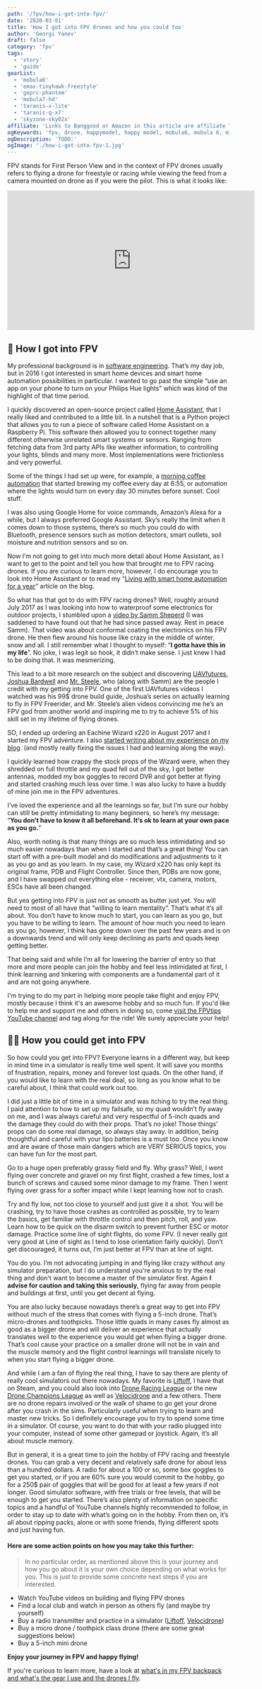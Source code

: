 ```yaml
---
path: '/fpv/how-i-got-into-fpv/'
date: '2020-03-01'
title: 'How I got into FPV drones and how you could too'
author: 'Georgi Yanev'
draft: false
category: 'fpv'
tags:
  - 'story'
  - 'guide'
gearList:
  - 'mobula6'
  - 'emax-tinyhawk-freestyle'
  - 'geprc-phantom'
  - 'mobula7-hd'
  - 'taranis-x-lite'
  - 'taranis-q-x7'
  - 'skyzone-sky02x'
affiliate: 'Links to Banggood or Amazon in this article are affiliate links and would support the blog if used to make a purchase.'
ogKeywords: 'fpv, drone, happymodel, happy model, mobula6, mobula 6, micro, freestyle, toothpick, fpv freestyle, fpv drone, quad, quadcopter, micro drone, micro quad, emax freestyle, emax tinyhawk, tinyhawk, what toothpick to buy, which toothpick micro drone to get, emax toothpick, emax micro drone, happy model micro drone, happymodel mobula6, mobula6 micro drone, tinywhoop, mobula6 tiny whoop, mobula6 48 khz, mobula6 48khz mod'
ogDescription: 'TODO:'
ogImage: './how-i-got-into-fpv-1.jpg'
---
```


FPV stands for First Person View and in the context of FPV drones usually refers to flying a drone for freestyle or racing while viewing the feed from a camera mounted on drone as if you were the pilot. This is what it looks like:

<div style="text-align: center">
  <iframe width="560" height="315" src="https://www.youtube.com/embed/Bi6uK1E2tkQ?rel=0" frameBorder="0" allowFullScreen title="Flying the Emax Hawk5"></iframe>
</div>

## 📖 How I got into FPV

My professional background is in [software engineering][2]. That’s my day job, but in 2016 I got interested in smart home devices and smart home automation possibilities in particular. I wanted to go past the simple “use an app on your phone to turn on your Philips Hue lights” which was kind of the highlight of that time period.

I quickly discovered an open-source project called [Home Assistant][3], that I really liked and contributed to a little bit. In a nutshell that is a Python project that allows you to run a piece of software called Home Assistant on a Raspberry Pi. This software then allowed you to connect together many different otherwise unrelated smart systems or sensors. Ranging from fetching data from 3rd party APIs like weather information, to controlling your lights, blinds and many more. Most implementations were frictionless and very powerful.

Some of the things I had set up were, for example, a [morning coffee automation][4] that started brewing my coffee every day at 6:55, or automation where the lights would turn on every day 30 minutes before sunset. Cool stuff.

I was also using Google Home for voice commands, Amazon’s Alexa for a while, but I always preferred Google Assistant. Sky’s really the limit when it comes down to those systems, there’s so much you could do with Bluetooth, presence sensors such as motion detectors, smart outlets, soil moisture and nutrition sensors and so on.

Now I’m not going to get into much more detail about Home Assistant, as I want to get to the point and tell you how that brought me to FPV racing drones. If you are curious to learn more, however, I do encourage you to look into Home Assistant or to read my “[Living with smart home automation for a year][5]” article on the blog.

So what has that got to do with FPV racing drones? Well, roughly around July 2017 as I was looking into how to waterproof some electronics for outdoor projects, I stumbled upon a [video by Samm Sheperd][6] (I was saddened to have found out that he had since passed away. Rest in peace Samm).
That video was about conformal coating the electronics on his FPV drone. He then flew around his house like crazy in the middle of winter, snow and all. I still remember what I thought to myself: “**I gotta have this in my life**”. No joke, I was legit so hook, it didn’t make sense. I just knew I had to be doing that. It was mesmerizing.

This lead to a bit more research on the subject and discovering [UAVfutures][7], [Joshua Bardwell][8] and [Mr. Steele][9], who (along with Samm) are the people I credit with my getting into FPV. One of the first UAVfutures videos I watched was his 99\$ drone build guide, Joshua’s series on actually learning to fly in FPV Freerider, and Mr. Steele’s alien videos convincing me he’s an FPV god from another world and inspiring me to try to achieve 5% of his skill set in my lifetime of flying drones.

SO, I ended up ordering an Eachine Wizard x220 in August 2017 and I started my FPV adventure. I also [started writing about my experience on my blog][10]. (and mostly really fixing the issues I had and learning along the way).

I quickly learned how crappy the stock props of the Wizard were, when they shredded on full throttle and my quad fell out of the sky, I got better antennas, modded my box goggles to record DVR and got better at flying and started crashing much less over time. I was also lucky to have a buddy of mine join me in the FPV adventures.

I’ve loved the experience and all the learnings so far, but I’m sure our hobby can still be pretty intimidating to many beginners, so here’s my message: “**You don’t have to know it all beforehand. It’s ok to learn at your own pace as you go.**”

Also, worth noting is that many things are so much less intimidating and so much easier nowadays than when I started and that’s a great thing! You can start off with a pre-built model and do modifications and adjustments to it as you go and as you learn. In my case, my Wizard x220 has only kept its original frame, PDB and Flight Controller. Since then, PDBs are now gone, and I have swapped out everything else - receiver, vtx, camera, motors, ESCs have all been changed.

But yea getting into FPV is just not as smooth as butter just yet. You will need to most of all have that “willing to learn mentality”. That’s what it’s all about. You don’t have to know much to start, you can learn as you go, but you have to be willing to learn. The amount of how much you need to learn as you go, however, I think has gone down over the past few years and is on a downwards trend and will only keep declining as parts and quads keep getting better.

That being said and while I’m all for lowering the barrier of entry so that more and more people can join the hobby and feel less intimidated at first, I think learning and tinkering with components are a fundamental part of it and are not going anywhere.

I'm trying to do my part in helping more people take flight and enjoy FPV, mostly because I think it's an awesome hobby and so much fun. If you'd like to help me and support me and others in doing so, come [visit the FPVtips YouTube channel][15] and tag along for the ride! We surely appreciate your help!

## 👩‍🎓 How you could get into FPV

So how could you get into FPV? Everyone learns in a different way, but keep in mind time in a simulator is really time well spent. It will save you months of frustration, repairs, money and forever lost quads. On the other hand, if you would like to learn with the real deal, so long as you know what to be careful about, I think that could work out too.

I did just a little bit of time in a simulator and was itching to try the real thing. I paid attention to how to set up my failsafe, so my quad wouldn’t fly away on me, and I was always careful and very respectful of 5-inch quads and the damage they could do with their props. That’s no joke! Those things’ props can do some real damage, so always stay away. In addition, being thoughtful and careful with your lipo batteries is a must too. Once you know and are aware of those main dangers which are VERY SERIOUS topics, you can have fun for the most part.

Go to a huge open preferably grassy field and fly. Why grass? Well, I went flying over concrete and gravel on my first flight, crashed a few times, lost a bunch of screws and caused some minor damage to my frame. Then I went flying over grass for a softer impact while I kept learning how not to crash.

Try and fly low, not too close to yourself and just give it a shot. You will be crashing, try to have those crashes as controlled as possible, try to learn the basics, get familiar with throttle control and then pitch, roll, and yaw. Learn how to be quick on the disarm switch to prevent further ESC or motor damage. Practice some line of sight flights, do some FPV. (I never really got very good at Line of sight as I tend to lose orientation fairly quickly). Don’t get discouraged, it turns out, I’m just better at FPV than at line of sight.

You do you. I’m not advocating jumping in and flying like crazy without any simulator preparation, but I do understand you're anxious to try the real thing and don't want to become a master of the simulator first. Again **I advise for caution and taking this seriously**, flying far away from people and buildings at first, until you get decent at flying.

You are also lucky because nowadays there’s a great way to get into FPV without much of the stress that comes with flying a 5-inch drone. That’s micro-drones and toothpicks. Those little quads in many cases fly almost as good as a bigger drone and will deliver an experience that actually translates well to the experience you would get when flying a bigger drone. That’s cool cause your practice on a smaller drone will not be in vain and the muscle memory and the flight control learnings will translate nicely to when you start flying a bigger drone.

And while I am a fan of flying the real thing, I have to say there are plenty of really cool simulators out there nowadays. My favorite is [Liftoff][12], I have that on Steam, and you could also look into [Drone Racing League][13] or the new [Drone Champions League][14] as well as [Velocidrone][11] and a few others.
There are no drone repairs involved or the walk of shame to go get your drone after you crash in the sims. Particularly useful when trying to learn and master new tricks. So I definitely encourage you to try to spend some time in a simulator. Of course, you want to do that with your radio plugged into your computer, instead of some other gamepad or joystick. Again, it’s all about muscle memory.

But in general, it is a great time to join the hobby of FPV racing and freestyle drones. You can grab a very decent and relatively safe drone for about less than a hundred dollars. A radio for about a 100 or so, some box goggles to get you started, or if you are 60% sure you would commit to the hobby, go for a 250\$ pair of goggles that will be good for at least a few years if not longer. Good simulator software, with free trials or free levels, that will be enough to get you started. There’s also plenty of information on specific topics and a handful of YouTube channels highly recommended to follow, in order to stay up to date with what’s going on in the hobby.
From then on, it’s all about ripping packs, alone or with some friends, flying different spots and just having fun.

#### Here are some action points on how you may take this further:

> In no particular order, as mentioned above this is your journey and how you go about it is your own choice depending on what works for you. This is just to provide some concrete next steps if you are interested.

- Watch YouTube videos on building and flying FPV drones
- Find a local club and watch in person as others fly (and maybe try yourself)
- Buy a radio transmitter and practice in a simulator ([Liftoff][12], [Velocidrone][11])
- Buy a micro drone / toothpick class drone (there are some great suggestions below)
- Buy a 5-inch mini drone

**Enjoy your journey in FPV and happy flying!**

If you're curious to learn more, have a look at [what's in my FPV backpack and what's the gear I use and the drones I fly][1].

[0]: Linkslist
[1]: /fpv/gear-2019/
[2]: https://github.com/jumpalottahigh
[3]: https://www.home-assistant.io/
[4]: https://github.com/jumpalottahigh/YAR-Home-Assistant-Configuration/blob/master/automations/outlets/outlets.yaml
[5]: /smart-home/living-with-smart-home-automation/
[6]: https://www.youtube.com/watch?v=HOu5hRqSDtU&t=172s
[7]: https://www.youtube.com/channel/UC3ioIOr3tH6Yz8qzr418R-g
[8]: https://www.youtube.com/user/loraan
[9]: https://www.youtube.com/user/MrSteeledavis
[10]: /fpv/getting-started-with-fpv-drones/
[11]: https://www.velocidrone.com/
[12]: https://www.liftoff-game.com/
[13]: https://thedroneracingleague.com/
[14]: https://dcl.aero/
[15]: https://www.youtube.com/channel/UCCh3SK2EktDdOQkEOTDmSCg/
